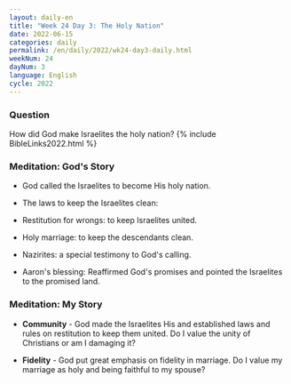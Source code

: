 ```yaml
---
layout: daily-en
title: "Week 24 Day 3: The Holy Nation"
date: 2022-06-15
categories: daily
permalink: /en/daily/2022/wk24-day3-daily.html
weekNum: 24
dayNum: 3
language: English
cycle: 2022
---
```


### Question     
How did God make Israelites the holy nation?
{% include BibleLinks2022.html %} 

### Meditation: God's Story   
+ God called the Israelites to become His holy nation. 

+ The laws to keep the Israelites clean: 

+ Restitution for wrongs: to keep Israelites united.

+ Holy marriage: to keep the descendants clean. 

+ Nazirites: a special testimony to God's calling.

+ Aaron's blessing: Reaffirmed God's promises and pointed the Israelites to the promised land.

### Meditation: My Story   
+ **Community** - God made the Israelites His and established laws and rules on restitution to keep them united. Do I value the unity of Christians or am I damaging it? 

+ **Fidelity** - God put great emphasis on fidelity in marriage. Do I value my marriage as holy and being faithful to my spouse? 
